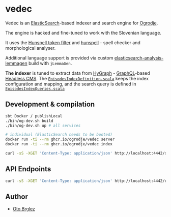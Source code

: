 # vedec

Vedec is an [ElasticSearch](https://www.elastic.co/elasticsearch)-based indexer and search engine
for [Ogrodje](https://ogrodje.si).

The engine is hacked and fine-tuned to work with the Slovenian language.

It uses the [Hunspell token filter](https://www.elastic.co/guide/en/elasticsearch/reference/current/analysis-hunspell-tokenfilter.html)
and [hunspell](https://hunspell.github.io/) - spell checker and morphological analyser.

Additional language support is provided via custom [elasticsearch-analysis-lemmagen](https://github.com/vhyza/elasticsearch-analysis-lemmagen) build with `jLemmaGen`.

**The indexer** is tuned to extract data from [HyGraph](https://hygraph.com/) - [GraphQL](https://graphql.org/)-based [Headless CMS](https://en.wikipedia.org/wiki/Headless_content_management_system). The [`EpisodesIndexDefinition.scala`](src/main/scala/EpisodesIndexDefinition.scala) keeps the index configuration and mapping, and the search query is defined in [`EpisodesIndexQueries.scala`](src/main/scala/EpisodesIndexQueries.scala)

## Development & compilation

```bash
sbt Docker / publishLocal
./bin/og-dev.sh build
./bin/og-dev.sh up # all services

# individual (ElasticSearch needs to be booted)
docker run -ti --rm ghcr.io/ogrodje/vedec server
docker run -ti --rm ghcr.io/ogrodje/vedec index

curl -sS -XGET 'Content-Type: application/json' http://localhost:4442/search -d '{}' | jq . | more
```

## API Endpoints

```bash
curl -sS -XGET 'Content-Type: application/json' http://localhost:4442/query\?query\=izzivi | jq .
```

## Author

- [Oto Brglez](https://github.com/otobrglez)
